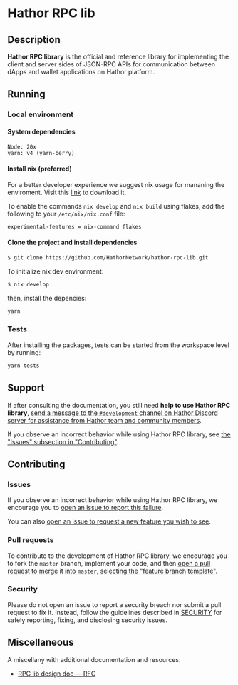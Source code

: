 # Hathor RPC lib

## Description

**Hathor RPC library** is the official and reference library for implementing the client and server sides of JSON-RPC APIs for communication between dApps and wallet applications on Hathor platform.

## Running

### Local environment

#### System dependencies

```
Node: 20x
yarn: v4 (yarn-berry)
```

#### Install nix (preferred)

For a better developer experience we suggest nix usage for mananing the enviroment. Visit this [link](https://nixos.org/download/#download-nix) to download it.

To enable the commands `nix develop` and `nix build` using flakes, add the following to your `/etc/nix/nix.conf` file:

```
experimental-features = nix-command flakes
```

#### Clone the project and install dependencies

```sh
$ git clone https://github.com/HathorNetwork/hathor-rpc-lib.git
```

To initialize nix dev environment:

```sh
$ nix develop
```

then, install the depencies:

```sh
yarn
```

### Tests
After installing the packages, tests can be started from the workspace level by running: 

```sh
yarn tests
```

## Support

If after consulting the documentation, you still need **help to use Hathor RPC library**, [send a message to the `#development` channel on Hathor Discord server for assistance from Hathor team and community members](https://discord.com/channels/566500848570466316/663785995082268713).

If you observe an incorrect behavior while using Hathor RPC library, see [the "Issues" subsection in "Contributing"](#issues).

## Contributing

### Issues

If you observe an incorrect behavior while using Hathor RPC library, we encourage you to [open an issue to report this failure](https://github.com/HathorNetwork/hathor-rpc-lib/issues/new).

You can also [open an issue to request a new feature you wish to see](https://github.com/HathorNetwork/hathor-rpc-lib/issues/new).

### Pull requests

To contribute to the development of Hathor RPC library, we encourage you to fork the `master` branch, implement your code, and then [open a pull request to merge it into `master`, selecting the "feature branch template"](https://github.com/HathorNetwork/hathor-rpc-lib/compare).

### Security

Please do not open an issue to report a security breach nor submit a pull request to fix it. Instead, follow the guidelines described in [SECURITY](SECURITY.md) for safely reporting, fixing, and disclosing security issues.

## Miscellaneous

A miscellany with additional documentation and resources:
- [RPC lib design doc — RFC](https://github.com/HathorNetwork/rfcs/blob/master/projects/web-wallet/rpc-protocol.md)

